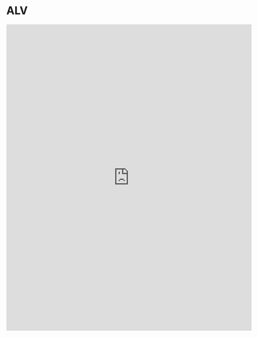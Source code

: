 # ALV

<iframe src="https://docs.google.com/forms/d/e/1FAIpQLSdTSeopKJ5CfKVnOs42WwyEFky1NQZfa_rt1FOKiufQGdwGPQ/viewform?embedded=true" width="640" height="800" frameborder="0" marginheight="0" marginwidth="0">Loading…</iframe>
